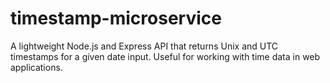 # timestamp-microservice
A lightweight Node.js and Express API that returns Unix and UTC timestamps for a given date input. Useful for working with time data in web applications.
